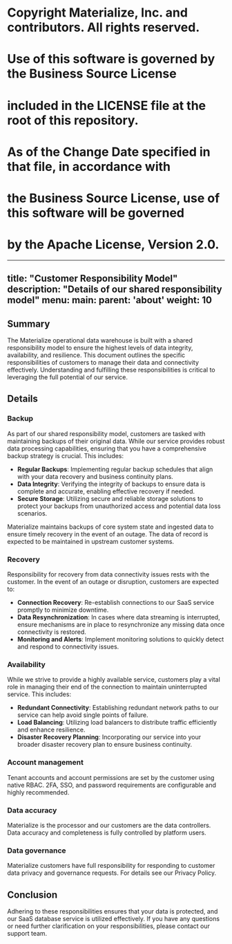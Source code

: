# Copyright Materialize, Inc. and contributors. All rights reserved.
#
# Use of this software is governed by the Business Source License
# included in the LICENSE file at the root of this repository.
#
# As of the Change Date specified in that file, in accordance with
# the Business Source License, use of this software will be governed
# by the Apache License, Version 2.0.
----
title: "Customer Responsibility Model"
description: "Details of our shared responsibility model"
menu:
  main:
    parent: 'about'
    weight: 10
---

## Summary

The Materialize operational data warehouse is built with a shared responsibility model to ensure the highest levels of data integrity, availability, and resilience. This document outlines the specific responsibilities of customers to manage their data and connectivity effectively. Understanding and fulfilling these responsibilities is critical to leveraging the full potential of our service.

## Details

### Backup

As part of our shared responsibility model, customers are tasked with maintaining backups of their original data. While our service provides robust data processing capabilities, ensuring that you have a comprehensive backup strategy is crucial. This includes:

- **Regular Backups**: Implementing regular backup schedules that align with your data recovery and business continuity plans.
- **Data Integrity**: Verifying the integrity of backups to ensure data is complete and accurate, enabling effective recovery if needed.
- **Secure Storage**: Utilizing secure and reliable storage solutions to protect your backups from unauthorized access and potential data loss scenarios.

Materialize maintains backups of core system state and ingested data to ensure timely recovery in the event of an outage. The data of record is expected to be maintained in upstream customer systems.

### Recovery

Responsibility for recovery from data connectivity issues rests with the customer. In the event of an outage or disruption, customers are expected to:

- **Connection Recovery**: Re-establish connections to our SaaS service promptly to minimize downtime.
- **Data Resynchronization**: In cases where data streaming is interrupted, ensure mechanisms are in place to resynchronize any missing data once connectivity is restored.
- **Monitoring and Alerts**: Implement monitoring solutions to quickly detect and respond to connectivity issues.

### Availability

While we strive to provide a highly available service, customers play a vital role in managing their end of the connection to maintain uninterrupted service. This includes:

- **Redundant Connectivity**: Establishing redundant network paths to our service can help avoid single points of failure.
- **Load Balancing**: Utilizing load balancers to distribute traffic efficiently and enhance resilience.
- **Disaster Recovery Planning**: Incorporating our service into your broader disaster recovery plan to ensure business continuity.

### Account management
Tenant accounts and account permissions are set by the customer using native RBAC. 2FA, SSO, and password requirements are configurable and highly recommended.

### Data accuracy
Materialize is the processor and our customers are the data controllers. Data accuracy and completeness is fully controlled by platform users.

### Data governance
Materialize customers have full responsibility for responding to customer data privacy and governance requests. For details see our Privacy Policy.

## Conclusion

Adhering to these responsibilities ensures that your data is protected, and our SaaS database service is utilized effectively. If you have any questions or need further clarification on your responsibilities, please contact our support team.
